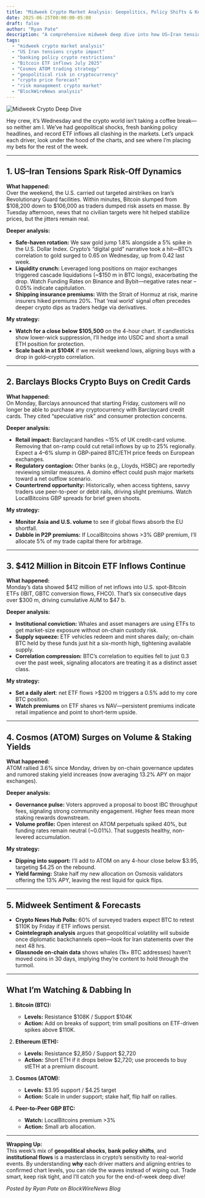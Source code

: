 ```yaml
---
title: "Midweek Crypto Market Analysis: Geopolitics, Policy Shifts & Key Levels (Extended)"
date: 2025-06-25T00:00:00-05:00
draft: false
author: "Ryan Pate"
description: "A comprehensive midweek deep dive into how US–Iran tensions, new banking policies, and ETF inflows are driving crypto prices—and exactly what I’m monitoring for the rest of the week."
tags:
  - "midweek crypto market analysis"
  - "US Iran tensions crypto impact"
  - "banking policy crypto restrictions"
  - "Bitcoin ETF inflows July 2025"
  - "Cosmos ATOM trading strategy"
  - "geopolitical risk in cryptocurrency"
  - "crypto price forecast"
  - "risk management crypto market"
  - "BlockWireNews analysis"
---
```


![Midweek Crypto Deep Dive](/images/midweek-crypto-deep-dive.jpg)

Hey crew, it’s Wednesday and the crypto world isn’t taking a coffee break—so neither am I. We’ve had geopolitical shocks, fresh banking policy headlines, and record ETF inflows all clashing in the markets. Let’s unpack each driver, look under the hood of the charts, and see where I’m placing my bets for the rest of the week.

---

## 1. US–Iran Tensions Spark Risk-Off Dynamics  

**What happened:**  
Over the weekend, the U.S. carried out targeted airstrikes on Iran’s Revolutionary Guard facilities. Within minutes, Bitcoin slumped from \$108,200 down to \$106,000 as traders dumped risk assets en masse. By Tuesday afternoon, news that no civilian targets were hit helped stabilize prices, but the jitters remain real.

**Deeper analysis:**  
- **Safe-haven rotation:** We saw gold jump 1.8% alongside a 5% spike in the U.S. Dollar Index. Crypto’s “digital gold” narrative took a hit—BTC’s correlation to gold surged to 0.65 on Wednesday, up from 0.42 last week.  
- **Liquidity crunch:** Leveraged long positions on major exchanges triggered cascade liquidations (~\$150 m in BTC longs), exacerbating the drop. Watch Funding Rates on Binance and Bybit—negative rates near –0.05% indicate capitulation.  
- **Shipping insurance premiums:** With the Strait of Hormuz at risk, marine insurers hiked premiums 20%. That ‘real world’ signal often precedes deeper crypto dips as traders hedge via derivatives.

**My strategy:**  
- **Watch for a close below \$105,500** on the 4-hour chart. If candlesticks show lower-wick suppression, I’ll hedge into USDC and short a small ETH position for protection.  
- **Scale back in at \$104K** if we revisit weekend lows, aligning buys with a drop in gold–crypto correlation.

---

## 2. Barclays Blocks Crypto Buys on Credit Cards  

**What happened:**  
On Monday, Barclays announced that starting Friday, customers will no longer be able to purchase any cryptocurrency with Barclaycard credit cards. They cited “speculative risk” and consumer protection concerns.

**Deeper analysis:**  
- **Retail impact:** Barclaycard handles ~15% of UK credit-card volume. Removing that on-ramp could cut retail inflows by up to 25% regionally. Expect a 4–6% slump in GBP-paired BTC/ETH price feeds on European exchanges.  
- **Regulatory contagion:** Other banks (e.g., Lloyds, HSBC) are reportedly reviewing similar measures. A domino effect could push major markets toward a net outflow scenario.  
- **Countertrend opportunity:** Historically, when access tightens, savvy traders use peer-to-peer or debit rails, driving slight premiums. Watch LocalBitcoins GBP spreads for brief green shoots.

**My strategy:**  
- **Monitor Asia and U.S. volume** to see if global flows absorb the EU shortfall.  
- **Dabble in P2P premiums:** If LocalBitcoins shows >3% GBP premium, I’ll allocate 5% of my trade capital there for arbitrage.

---

## 3. $412 Million in Bitcoin ETF Inflows Continue  

**What happened:**  
Monday’s data showed \$412 million of net inflows into U.S. spot-Bitcoin ETFs (IBIT, GBTC conversion flows, FHCO). That’s six consecutive days over \$300 m, driving cumulative AUM to \$47 b.

**Deeper analysis:**  
- **Institutional conviction:** Whales and asset managers are using ETFs to get market-size exposure without on-chain custody risk.  
- **Supply squeeze:** ETF vehicles redeem and mint shares daily; on-chain BTC held by these funds just hit a six-month high, tightening available supply.  
- **Correlation compression:** BTC’s correlation to equities fell to just 0.3 over the past week, signaling allocators are treating it as a distinct asset class.

**My strategy:**  
- **Set a daily alert**: net ETF flows >\$200 m triggers a 0.5% add to my core BTC position.  
- **Watch premiums** on ETF shares vs NAV—persistent premiums indicate retail impatience and point to short-term upside.

---

## 4. Cosmos (ATOM) Surges on Volume & Staking Yields  

**What happened:**  
ATOM rallied 3.6% since Monday, driven by on-chain governance updates and rumored staking yield increases (now averaging 13.2% APY on major exchanges).

**Deeper analysis:**  
- **Governance pulse:** Voters approved a proposal to boost IBC throughput fees, signaling strong community engagement. Higher fees mean more staking rewards downstream.  
- **Volume profile:** Open interest on ATOM perpetuals spiked 40%, but funding rates remain neutral (~0.01%). That suggests healthy, non-levered accumulation.

**My strategy:**  
- **Dipping into support:** I’ll add to ATOM on any 4-hour close below \$3.95, targeting \$4.25 on the rebound.  
- **Yield farming:** Stake half my new allocation on Osmosis validators offering the 13% APY, leaving the rest liquid for quick flips.

---

## 5. Midweek Sentiment & Forecasts  

- **Crypto News Hub Polls:** 60% of surveyed traders expect BTC to retest \$110K by Friday if ETF inflows persist.  
- **Cointelegraph analysis** argues that geopolitical volatility will subside once diplomatic backchannels open—look for Iran statements over the next 48 hrs.  
- **Glassnode on-chain data** shows whales (1k+ BTC addresses) haven’t moved coins in 30 days, implying they’re content to hold through the turmoil.

---

## What I’m Watching & Dabbing In  

1. **Bitcoin (BTC):**  
   - **Levels:** Resistance \$108K / Support \$104K  
   - **Action:** Add on breaks of support; trim small positions on ETF-driven spikes above \$110K.

2. **Ethereum (ETH):**  
   - **Levels:** Resistance \$2,850 / Support \$2,720  
   - **Action:** Short ETH if it drops below \$2,720; use proceeds to buy stETH at a premium discount.

3. **Cosmos (ATOM):**  
   - **Levels:** \$3.95 support / \$4.25 target  
   - **Action:** Scale in under support; stake half, flip half on rallies.

4. **Peer-to-Peer GBP BTC:**  
   - **Watch:** LocalBitcoins premium >3%  
   - **Action:** Small arb allocation.

---

**Wrapping Up:**  
This week’s mix of **geopolitical shocks**, **bank policy shifts**, and **institutional flows** is a masterclass in crypto’s sensitivity to real-world events. By understanding **why** each driver matters and aligning entries to confirmed chart levels, you can ride the waves instead of wiping out. Trade smart, keep risk tight, and I’ll catch you for the end-of-week deep dive!

*Posted by Ryan Pate on BlockWireNews Blog*  